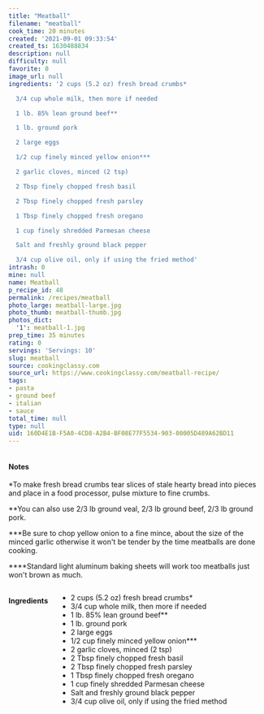 ```yaml
---
title: "Meatball"
filename: "meatball"
cook_time: 20 minutes
created: '2021-09-01 09:33:54'
created_ts: 1630488834
description: null
difficulty: null
favorite: 0
image_url: null
ingredients: '2 cups (5.2 oz) fresh bread crumbs*

  3/4 cup whole milk, then more if needed

  1 lb. 85% lean ground beef**

  1 lb. ground pork

  2 large eggs

  1/2 cup finely minced yellow onion***

  2 garlic cloves, minced (2 tsp)

  2 Tbsp finely chopped fresh basil

  2 Tbsp finely chopped fresh parsley

  1 Tbsp finely chopped fresh oregano

  1 cup finely shredded Parmesan cheese

  Salt and freshly ground black pepper

  3/4 cup olive oil, only if using the fried method'
intrash: 0
mine: null
name: Meatball
p_recipe_id: 48
permalink: /recipes/meatball
photo_large: meatball-large.jpg
photo_thumb: meatball-thumb.jpg
photos_dict:
  '1': meatball-1.jpg
prep_time: 35 minutes
rating: 0
servings: 'Servings: 10'
slug: meatball
source: cookingclassy.com
source_url: https://www.cookingclassy.com/meatball-recipe/
tags:
- pasta
- ground beef
- italian
- sauce
total_time: null
type: null
uid: 160D4E1B-F5A0-4CD8-A2B4-BF08E77F5534-903-00005D489A62BD11
---
```

<div class="large-8 medium-7 columns" id="writeup">		<div id="notes"><h4>Notes</h4>
<div class="box box-notes"><p>*To make fresh bread crumbs tear slices of stale hearty bread into pieces and place in a food processor, pulse mixture to fine crumbs.</p>
<p>**You can also use 2/3 lb ground veal, 2/3 lb ground beef, 2/3 lb ground pork.</p>
<p>***Be sure to chop yellow onion to a fine mince, about the size of the minced garlic otherwise it won't be tender by the time meatballs are done cooking.</p>
<p>****Standard light aluminum baking sheets will work too meatballs just won't brown as much.</p>
</div></div>	</div><!-- #writeup -->
</div><!-- #row-one -->
<div class="row" id="row-two">	<div class="medium-4 small-5 columns" id="ingredients"><h4>Ingredients</h4><div class="box box-ingredients content"><ul>
<li>2 cups (5.2 oz) fresh bread crumbs*</li>
<li>3/4 cup whole milk, then more if needed</li>
<li>1 lb. 85% lean ground beef**</li>
<li>1 lb. ground pork</li>
<li>2 large eggs</li>
<li>1/2 cup finely minced yellow onion***</li>
<li>2 garlic cloves, minced (2 tsp)</li>
<li>2 Tbsp finely chopped fresh basil</li>
<li>2 Tbsp finely chopped fresh parsley</li>
<li>1 Tbsp finely chopped fresh oregano</li>
<li>1 cup finely shredded Parmesan cheese</li>
<li>Salt and freshly ground black pepper</li>
<li>3/4 cup olive oil, only if using the fried method</li>
</ul>
</div>	</div>	<div class="medium-6 small-7 columns" id="directions">	</div>